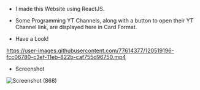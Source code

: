 * I made this Website using ReactJS.
* Some Programming YT Channels, along with a button to open their YT Channel link, are displayed here in Card Format.

* Have a Look!


https://user-images.githubusercontent.com/77614377/120519196-fcc06780-c3ef-11eb-822b-caf755d96750.mp4



* Screenshot


![Screenshot (868)](https://user-images.githubusercontent.com/77614377/119029628-7f93fc00-b9c6-11eb-8df8-474bc667fced.png)
